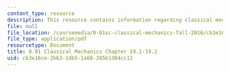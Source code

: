 ```yaml
---
content_type: resource
description: This resource contains information regarding classical mechanics.
file: null
file_location: /coursemedia/8-01sc-classical-mechanics-fall-2016/cb3e16ce2bb31db51a68285b1d84cc12_MIT8_01F16_chapter19.1_19.2.pdf
file_type: application/pdf
resourcetype: Document
title: 8.01 Classical Mechanics Chapter 19.1-19.2
uid: cb3e16ce-2bb3-1db5-1a68-285b1d84cc12
---
```

